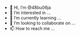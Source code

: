 - 👋 Hi, I’m @48bu06ja
- 👀 I’m interested in ...
- 🌱 I’m currently learning ...
- 💞️ I’m looking to collaborate on ...
- 📫 How to reach me ...

<!---
48bu06ja/48bu06ja is a ✨ special ✨ repository because its `README.md` (this file) appears on your GitHub profile.
You can click the Preview link to take a look at your changes.
--->
